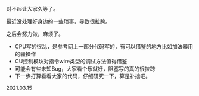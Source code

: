 对不起让大家久等了。

最近没处理好身边的一些琐事，导致很拉跨。

之后会努力做，麻烦了。

- CPU写的很乱，是参考网上一部分代码写的，有可以借鉴的地方比如加法器用的骚操作
- CU控制模块对指令wire类型的调试方法值得借鉴
- 可能会有些未知Bug，大家看个乐就好，阻塞写的真的很拉跨
- 下一步打算看看大家的代码，仔细研究一下，算是补拙吧。

2021.03.15